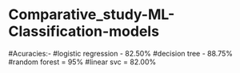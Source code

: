 # Comparative_study-ML-Classification-models
#Acuracies:-
#logistic regression - 82.50%
#decision tree - 88.75%
#random forest = 95%
#linear svc = 82.00%
